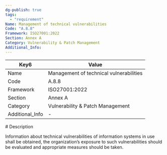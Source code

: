 ```yaml
---
dg-publish: true
tags:
  - "requirement"
Name: Management of technical vulnerabilities
Code: "A.8.8"
Framework: ISO27001:2022
Section: Annex A
Category: Vulnerability & Patch Management
Additional_Info: 
---
```


<div><table class="dataview table-view-table"><thead class="table-view-thead"><tr class="table-view-tr-header"><th class="table-view-th"><span>Key</span><span class="dataview small-text">6</span></th><th class="table-view-th"><span>Value</span></th></tr></thead><tbody class="table-view-tbody"><tr><td><span>Name</span></td><td><span>Management of technical vulnerabilities</span></td></tr><tr><td><span>Code</span></td><td><span>A.8.8</span></td></tr><tr><td><span>Framework</span></td><td><span>ISO27001:2022</span></td></tr><tr><td><span>Section</span></td><td><span>Annex A</span></td></tr><tr><td><span>Category</span></td><td><span>Vulnerability &amp; Patch Management</span></td></tr><tr><td><span>Additional_Info</span></td><td><span>-</span></td></tr></tbody></table></div>
# Description

Information about technical vulnerabilities of information systems in use shall be obtained, the organization’s exposure to such vulnerabilities should be evaluated and appropriate measures should be taken.
